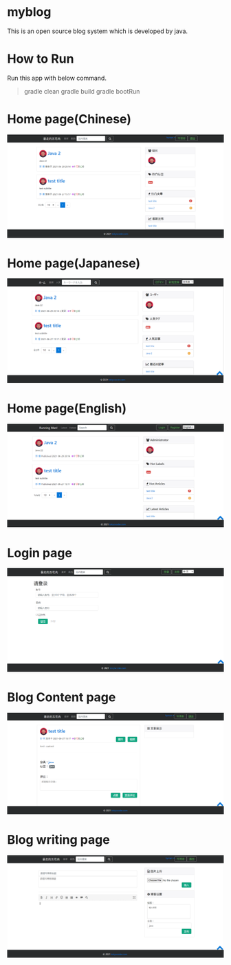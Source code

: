 # myblog
This is an open source blog system which is developed by java.

# How to Run
Run this app with below command.
> gradle clean
> gradle build
> gradle bootRun

# Home page(Chinese)
![Home page](https://github.com/Hyman1993/myblog/blob/dev_aws/images/homepage.PNG)

# Home page(Japanese)
![Home page](https://github.com/Hyman1993/myblog/blob/dev_aws/images/Japanese.PNG)

# Home page(English)
![Home page](https://github.com/Hyman1993/myblog/blob/dev_aws/images/English.PNG)

# Login page
![Login page](https://github.com/Hyman1993/myblog/blob/dev_aws/images/login.PNG)

# Blog Content page
![Blog page](https://github.com/Hyman1993/myblog/blob/dev_aws/images/blog.PNG)

# Blog writing page
![Blog writing page](https://github.com/Hyman1993/myblog/blob/dev_aws/images/write.PNG)
